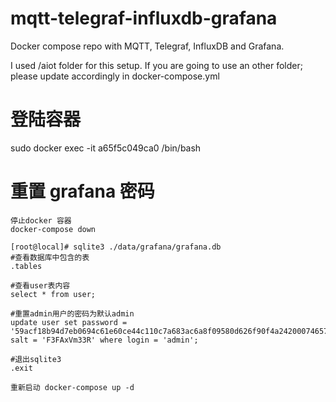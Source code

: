# mqtt-telegraf-influxdb-grafana
Docker compose repo with MQTT, Telegraf, InfluxDB and Grafana.

I used /aiot folder for this setup. If you are going to use an other folder; please update accordingly in docker-compose.yml
# 登陆容器 
 sudo docker exec -it a65f5c049ca0 /bin/bash
# 重置 grafana 密码
 ```
 停止docker 容器
 docker-compose down
 
 [root@local]# sqlite3 ./data/grafana/grafana.db
 #查看数据库中包含的表
.tables
 
#查看user表内容
select * from user;
 
#重置admin用户的密码为默认admin
update user set password = '59acf18b94d7eb0694c61e60ce44c110c7a683ac6a8f09580d626f90f4a242000746579358d77dd9e570e83fa24faa88a8a6', salt = 'F3FAxVm33R' where login = 'admin';
 
#退出sqlite3
.exit

重新启动 docker-compose up -d
 ```
 
 
